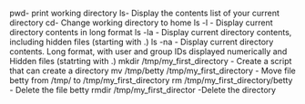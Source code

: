pwd- print working directory
ls- Display the contents list of your current directory
cd- Change working directory to home
ls -l - Display current directory contents in long format
ls -la - Display current directory contents, including hidden files (starting with .)
ls -na - Display current directory contents. Long format, with user and group IDs displayed numerically and Hidden files (statrting with .)
mkdir /tmp/my_first_directory - Create a script that can create a directory
mv /tmp/betty /tmp/my_first_directory - Move file betty from /tmp/ to /tmp/my_first_directory
rm /tmp/my_first_directory/betty - Delete the file betty
rmdir /tmp/my_first_director -Delete the directory
